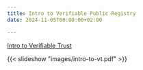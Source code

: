 ```yaml
---
title: Intro to Verifiable Public Registry
date: 2024-11-05T00:00:00+02:00

---
```



[Intro to Verifiable Trust](images/intro-to-vt.pdf)

{{< slideshow "images/intro-to-vt.pdf" >}}